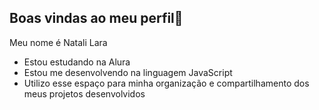 ## Boas vindas ao meu perfil💖

Meu nome é Natali Lara

- Estou estudando na Alura
- Estou me desenvolvendo na linguagem JavaScript
- Utilizo esse espaço para minha organização e compartilhamento dos meus projetos desenvolvidos
  
  
  


